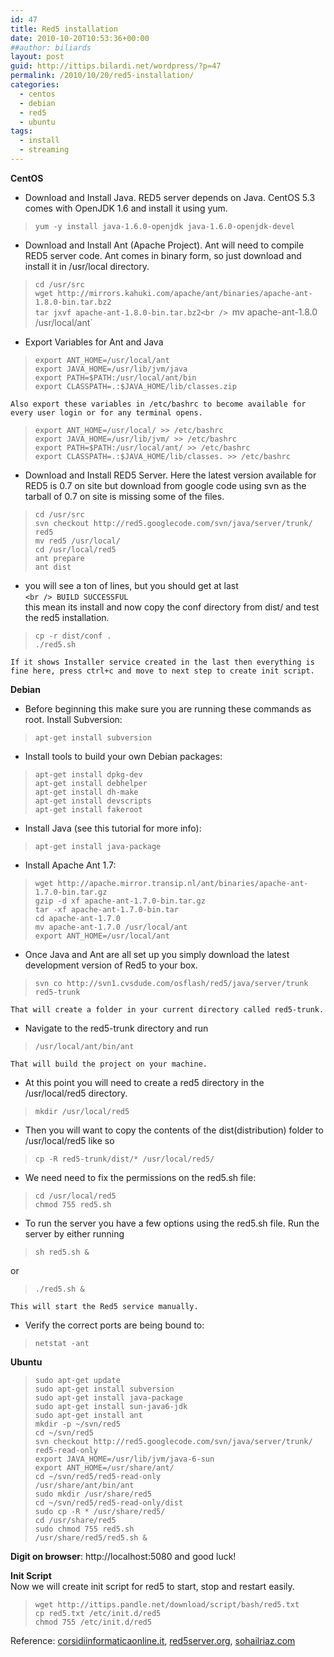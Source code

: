 ```yaml
---
id: 47
title: Red5 installation
date: 2010-10-20T10:53:36+00:00
##author: biliards
layout: post
guid: http://ittips.bilardi.net/wordpress/?p=47
permalink: /2010/10/20/red5-installation/
categories:
  - centos
  - debian
  - red5
  - ubuntu
tags:
  - install
  - streaming
---
```

**CentOS**

  * Download and Install Java. RED5 server depends on Java. CentOS 5.3 comes with OpenJDK 1.6 and install it using yum.  
> `yum -y install java-1.6.0-openjdk java-1.6.0-openjdk-devel`

  * Download and Install Ant (Apache Project). Ant will need to compile RED5 server code. Ant comes in binary form, so just download and install it in /usr/local directory.  
> `cd /usr/src`<br />
`wget http://mirrors.kahuki.com/apache/ant/binaries/apache-ant-1.8.0-bin.tar.bz2`<br />
`tar jxvf apache-ant-1.8.0-bin.tar.bz2<br />
`mv apache-ant-1.8.0 /usr/local/ant`

  * Export Variables for Ant and Java  
> `export ANT_HOME=/usr/local/ant`<br />
`export JAVA_HOME=/usr/lib/jvm/java`<br />
`export PATH=$PATH:/usr/local/ant/bin`<br />
`export CLASSPATH=.:$JAVA_HOME/lib/classes.zip`

    Also export these variables in /etc/bashrc to become available for every user login or for any terminal opens.  
> `export ANT_HOME=/usr/local/ >> /etc/bashrc`<br />
`export JAVA_HOME=/usr/lib/jvm/ >> /etc/bashrc`<br />
`export PATH=$PATH:/usr/local/ant/ >> /etc/bashrc`<br />
`export CLASSPATH=.:$JAVA_HOME/lib/classes. >> /etc/bashrc`

  * Download and Install RED5 Server. Here the latest version available for RED5 is 0.7 on site but download from google code using svn as the tarball of 0.7 on site is missing some of the files.  
> `cd /usr/src`<br />
`svn checkout http://red5.googlecode.com/svn/java/server/trunk/ red5`<br />
`mv red5 /usr/local/`<br />
`cd /usr/local/red5`<br />
`ant prepare`<br />
`ant dist`

  * you will see a ton of lines, but you should get at last  
    `<br />
BUILD SUCCESSFUL`  
    this mean its install and now copy the conf directory from dist/ and test the red5 installation.  
> `cp -r dist/conf .`<br />
`./red5.sh`  

    If it shows Installer service created in the last then everything is fine here, press ctrl+c and move to next step to create init script.

**Debian**

  * Before beginning this make sure you are running these commands as root. Install Subversion:  
> `apt-get install subversion`

  * Install tools to build your own Debian packages:  
> `apt-get install dpkg-dev`<br />
`apt-get install debhelper`<br />
`apt-get install dh-make`<br />
`apt-get install devscripts`<br />
`apt-get install fakeroot`

  * Install Java (see this tutorial for more info):  
> `apt-get install java-package`

  * Install Apache Ant 1.7:  
> `wget http://apache.mirror.transip.nl/ant/binaries/apache-ant-1.7.0-bin.tar.gz`<br />
`gzip -d xf apache-ant-1.7.0-bin.tar.gz`<br />
`tar -xf apache-ant-1.7.0-bin.tar`<br />
`cd apache-ant-1.7.0`<br />
`mv apache-ant-1.7.0 /usr/local/ant`<br />
`export ANT_HOME=/usr/local/ant`

  * Once Java and Ant are all set up you simply download the latest development version of Red5 to your box.  
> `svn co http://svn1.cvsdude.com/osflash/red5/java/server/trunk red5-trunk`  

    That will create a folder in your current directory called red5-trunk.
  * Navigate to the red5-trunk directory and run  
> `/usr/local/ant/bin/ant`

    That will build the project on your machine.
  * At this point you will need to create a red5 directory in the /usr/local/red5 directory.  
> `mkdir /usr/local/red5`

  * Then you will want to copy the contents of the dist(distribution) folder to /usr/local/red5 like so  
> `cp -R red5-trunk/dist/* /usr/local/red5/`

  * We need need to fix the permissions on the red5.sh file:  
> `cd /usr/local/red5`<br />
`chmod 755 red5.sh`

  * To run the server you have a few options using the red5.sh file. Run the server by either running  
> `sh red5.sh &`<br />

or
> `./red5.sh &`

    This will start the Red5 service manually.
  * Verify the correct ports are being bound to:  
> `netstat -ant`

**Ubuntu**  
> `sudo apt-get update`<br />
`sudo apt-get install subversion`<br />
`sudo apt-get install java-package`<br />
`sudo apt-get install sun-java6-jdk`<br />
`sudo apt-get install ant`<br />
`mkdir -p ~/svn/red5`<br />
`cd ~/svn/red5`<br />
`svn checkout http://red5.googlecode.com/svn/java/server/trunk/ red5-read-only`<br />
`export JAVA_HOME=/usr/lib/jvm/java-6-sun`<br />
`export ANT_HOME=/usr/share/ant/`<br />
`cd ~/svn/red5/red5-read-only`<br />
`/usr/share/ant/bin/ant`<br />
`sudo mkdir /usr/share/red5`<br />
`cd ~/svn/red5/red5-read-only/dist`<br />
`sudo cp -R * /usr/share/red5/`<br />
`cd /usr/share/red5`<br />
`sudo chmod 755 red5.sh`<br />
`/usr/share/red5/red5.sh &`

**Digit on browser**: http://localhost:5080 and good luck!

**Init Script**  
Now we will create init script for red5 to start, stop and restart easily.  
> `wget http://ittips.pandle.net/download/script/bash/red5.txt`<br />
`cp red5.txt /etc/init.d/red5`<br />
`chmod 755 /etc/init.d/red5`

Reference: [corsidiinformaticaonline.it](http://www.corsidiinformaticaonline.it/corso-red5/index.php), [red5server.org](http://www.red5server.org/content_red5installdebian_500005), [sohailriaz.com](http://www.sohailriaz.com/how-to-install-red5-server-on-centos-53/)
